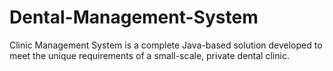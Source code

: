 # Dental-Management-System
Clinic Management System is a complete Java-based solution developed to meet the unique requirements of a small-scale, private dental clinic.
